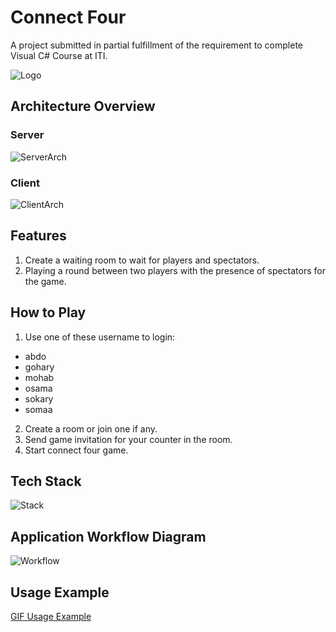
# Connect Four

A project submitted in partial fulfillment of the requirement to complete Visual C# Course at ITI.



![Logo](https://www.connect4.app/wp-content/themes/connect4/img/media/Connect4_logo_regular.png)

## Architecture Overview

### Server
![ServerArch](https://imgur.com/hYXVhkr.png)
### Client
![ClientArch](https://imgur.com/H7hHnr6.png)

## Features
1. Create a waiting room to wait for players and spectators.
2. Playing a round between two players with the presence of spectators for the game.
## How to Play

1. Use one of these username to login:
- abdo
- gohary
- mohab
- osama
- sokary
- somaa
2. Create a room or join one if any.
3. Send game invitation for your counter in the room.
4. Start connect four game.


## Tech Stack

![Stack](https://jacobajk.github.io/images/windowsform.jpg)

## Application Workflow Diagram

![Workflow](https://imgur.com/MPf0jNG.jpg)

## Usage Example

[GIF Usage Example](https://imgur.com/KaErjwA)
